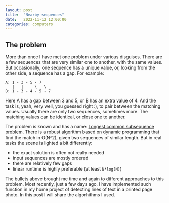 ```yaml
---
layout: post
title:  "Nearby sequences"
date:   2022-11-12 12:00:00
categories: computers
---
```


## The problem

More than once I have met one problem under various disguises. There are a
few sequences that are very similar one to another, with the same values. But
occasionally, one sequence has a unique value, or, looking from the other side,
a sequence has a gap. For example:
```
A: 1 - 3 - 5 - 7
   |   |     \   \
B: 1 - 3 - 4 - 5 - 7
```
Here A has a gap between 3 and 5, or B has an extra value of 4. And the task
is, yeah, very well, you guessed right :), to pair between the matching values.
Usually there are only two sequences, sometimes more. The matching values can
be identical, or close one to another.

The problem is known and has a name:
[Longest common subsequence problem](https://en.wikipedia.org/wiki/Longest_common_subsequence_problem).
There is a robust algorithm based on dynamic programming that find the match in
O(N^2), given two sequences of similar length. But in real tasks the scene is
lighted a bit differently:
- the exact solution is often not really needed
- input sequences are mostly ordered
- there are relatively few gaps
- linear runtime is highly preferable (at least `N*log(N)`)

The bullets above brought me time and again to different approaches to this
problem. Most recently, just a few days ago, I have implemented such function
in my home project of detecting lines of text in a printed page photo. In this
post I will share the algorhithms I used.
